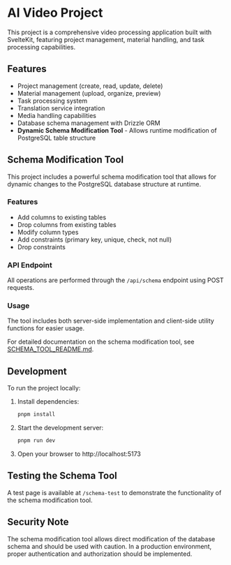# AI Video Project

This project is a comprehensive video processing application built with SvelteKit, featuring project management, material handling, and task processing capabilities.

## Features

- Project management (create, read, update, delete)
- Material management (upload, organize, preview)
- Task processing system
- Translation service integration
- Media handling capabilities
- Database schema management with Drizzle ORM
- **Dynamic Schema Modification Tool** - Allows runtime modification of PostgreSQL table structure

## Schema Modification Tool

This project includes a powerful schema modification tool that allows for dynamic changes to the PostgreSQL database structure at runtime.

### Features

- Add columns to existing tables
- Drop columns from existing tables
- Modify column types
- Add constraints (primary key, unique, check, not null)
- Drop constraints

### API Endpoint

All operations are performed through the `/api/schema` endpoint using POST requests.

### Usage

The tool includes both server-side implementation and client-side utility functions for easier usage.

For detailed documentation on the schema modification tool, see [SCHEMA_TOOL_README.md](SCHEMA_TOOL_README.md).

## Development

To run the project locally:

1. Install dependencies:

   ```bash
   pnpm install
   ```

2. Start the development server:

   ```bash
   pnpm run dev
   ```

3. Open your browser to http://localhost:5173

## Testing the Schema Tool

A test page is available at `/schema-test` to demonstrate the functionality of the schema modification tool.

## Security Note

The schema modification tool allows direct modification of the database schema and should be used with caution. In a production environment, proper authentication and authorization should be implemented.
